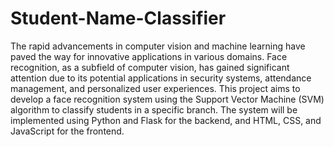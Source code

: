 # Student-Name-Classifier
The rapid advancements in computer vision and machine learning have
paved the way for innovative applications in various domains. Face
recognition, as a subfield of computer vision, has gained significant
attention due to its potential applications in security systems, attendance
management, and personalized user experiences. This project aims to
develop a face recognition system using the Support Vector Machine (SVM)
algorithm to classify students in a specific branch. The system will be
implemented using Python and Flask for the backend, and HTML, CSS, and
JavaScript for the frontend.
